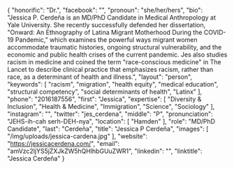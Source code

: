 {
  "honorific": "Dr.",
  "facebook": "",
  "pronoun": "she/her/hers",
  "bio": "Jessica P. Cerdeña is an MD/PhD Candidate in Medical Anthropology at Yale University. She recently successfully defended her dissertation, \"Onward: An Ethnography of Latina Migrant Motherhood During the COVID-19 Pandemic,\" which examines the powerful ways migrant women accommodate traumatic histories, ongoing structural vulnerability, and the economic and public health crises of the current pandemic. Jes also studies racism in medicine and coined the term \"race-conscious medicine\" in The Lancet to describe clinical practice that emphasizes racism, rather than race, as a determinant of health and illness.",
  "layout": "person",
  "keywords": [
    "racism",
    "migration",
    "health equity",
    "medical education",
    "structural competency",
    "social determinants of health",
    "Latinx"
  ],
  "phone": "2016187556",
  "first": "Jessica",
  "expertise": [
    "Diversity & Inclusion",
    "Health & Medicine",
    "Immigration",
    "Science",
    "Sociology"
  ],
  "instagram": "",
  "twitter": "jes_cerdena",
  "middle": "P",
  "pronunciation": "JEHS-ih-cah serh-DEH-nya",
  "location": [
    "Hamden"
  ],
  "role": "MD/PhD Candidate",
  "last": "Cerdeña",
  "title": "Jessica P Cerdeña",
  "images": [
    "/img/uploads/jessica-cardena.jpg"
  ],
  "website": "https://jessicacerdena.com/",
  "email": "amVzc2ljYS5jZXJkZW5hQHlhbGUuZWR1",
  "linkedin": "",
  "linktitle": "Jessica Cerdeña"
}